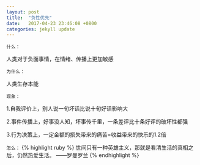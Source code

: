 ```yaml
---
layout: post
title:  "负性优先"
date:   2017-04-23 23:46:08 +0800
categories: jekyll update
---
```


`什么：`

人类对于负面事情，在情绪、传播上更加敏感

`为什么：`

人类生存本能

`现象：`

1.自我评价上，别人说一句坏话比说十句好话影响大

2.事件传播上，好事没人知，坏事传千里，一条差评比十条好评的破坏性都强

3.行为决策上，一定金额的损失带来的痛苦=收益带来的快乐的1.2倍

`怎么：`
{% highlight ruby %}
世间只有一种英雄主义，那就是看清生活的真相之后，仍然热爱生活。  ——罗曼罗兰
{% endhighlight %}


